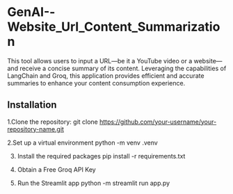 # GenAI--Website_Url_Content_Summarization

This tool allows users to input a URL—be it a YouTube video or a website—and receive a concise summary of its content. Leveraging the capabilities of LangChain and Groq, this application provides efficient and accurate summaries to enhance your content consumption experience.

## Installation 
1.Clone the repository:
git clone https://github.com/your-username/your-repository-name.git

2.Set up a virtual environment
python -m venv .venv

3. Install the required packages
   pip install -r requirements.txt

4. Obtain a Free Groq API Key

5. Run the Streamlit app
   python -m streamlit run app.py
